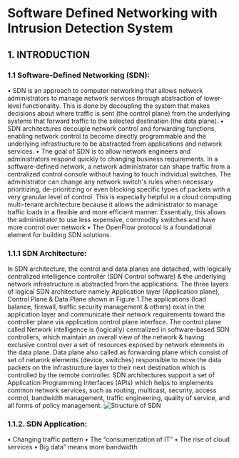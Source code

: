 # Software Defined Networking with Intrusion Detection System

## 1.	INTRODUCTION
### 1.1 Software-Defined Networking (SDN):
•	SDN is an approach to computer networking that allows network administrators to manage network services through abstraction of lower-level functionality. This is done by decoupling the system that makes decisions about where traffic is sent (the control plane) from the underlying systems that forward traffic to the selected destination (the data plane). 
•	SDN architectures decouple network control and forwarding functions, enabling network control to become directly programmable and the underlying infrastructure to be abstracted from applications and network services.
•	The goal of SDN is to allow network engineers and administrators respond quickly to changing business requirements. In a software-defined network, a network administrator can shape traffic from a centralized control console without having to touch individual switches. The administrator can change any network switch's rules when necessary prioritizing, de-prioritizing or even blocking specific types of packets with a very granular level of control. This is especially helpful in a cloud computing multi-tenant architecture because it allows the administrator to manage traffic loads in a flexible and more efficient manner. Essentially, this allows the administrator to use less expensive, commodity switches and have more control over network 
•	The OpenFlow protocol is a foundational element for building SDN solutions.

### 1.1.1	SDN Architecture:
In SDN architecture, the control and data planes are detached, with logically centralized intelligence controller (SDN Control software) & the underlying network infrastructure is
abstracted from the applications. 
The three layers of logical SDN architecture namely Application layer (Application plane), Control Plane & Data Plane shown in Figure 1.The applications (load balance, firewall, traffic security management & others) exist in the application layer and communicate their network requirements toward the controller plane via application control plane interface. The control plane called Network intelligence is (logically) centralized in software-based SDN controllers, which maintain an overall view of the network & having exclusive control over a set of resources exposed by network elements in the data plane. Data plane also called as forwarding plane which consist of set of network elements (device, switches) responsible to move the data packets on the infrastructure layer to their next destination which is controlled by the remote controller. 
SDN architectures support a set of Application Programming Interfaces (APIs) which helps to implements common network services, such as routing, multicast, security, access control, bandwidth management, traffic engineering, quality of service, and all forms of policy management.
![Structure of SDN](https://github.com/AishwaryaJadhav9850/Software-Defined-Networking-with-Intrusion-Detection-System/commit/0ccfa43b880a5ada666ed4213b3a7debfb1f2692)

### 1.1.2. SDN Application: 
•	Changing traffic pattern
•	The “consumerization of IT”
•	The rise of cloud services
•	Big data” means more bandwidth
